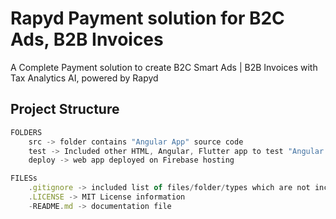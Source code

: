 # Rapyd Payment solution for B2C Ads, B2B Invoices
A Complete Payment solution to create B2C Smart Ads | B2B Invoices with Tax Analytics AI, powered by Rapyd

## Project Structure
```ts
FOLDERS
    src -> folder contains "Angular App" source code
    test -> Included other HTML, Angular, Flutter app to test "Angular App" functionality in iOS, Android, Web, Desktop & Linux
    deploy -> web app deployed on Firebase hosting

FILESs
    .gitignore -> included list of files/folder/types which are not included in repo
    .LICENSE -> MIT License information
    -README.md -> documentation file
```